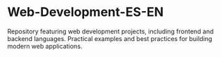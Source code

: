 # Web-Development-ES-EN
Repository featuring web development projects, including frontend and backend languages. Practical examples and best practices for building modern web applications.
